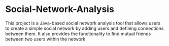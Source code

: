 # Social-Network-Analysis
 This project is a Java-based social network analysis tool that allows users to create a simple social network by adding users and defining connections between them. It also provides the functionality to find mutual friends between two users within the network
